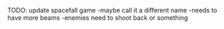TODO:
update spacefall game
-maybe call it a different name
-needs to have more beams
-enemies need to shoot back or something
